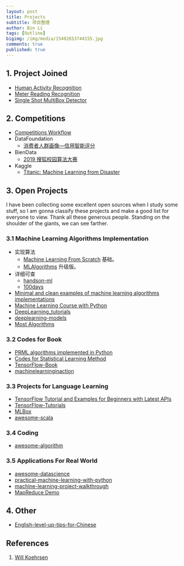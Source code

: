 ```yaml
---
layout: post
title: Projects
subtitle: 项目整理
author: Bin Li
tags: [Outline]
bigimg: /img/media/15402653744155.jpg
comments: true
published: true
---
```


## 1. Project Joined
* [Human Activity Recognition](https://binlidaily.github.io/2019-01-03-LSTM-Human-Activity-Recognition/)
* [Meter Reading Recognition](https://binlidaily.github.io/2019-01-20-meter-reading-recognition/)
* [Single Shot MultiBox Detector](https://binlidaily.github.io/2018-09-29-single-shot-multibox-detector/)

## 2. Competitions
* [Competitions Workflow](https://binlidaily.github.io/2019-02-11-competitions-workflow/)
* DataFoundation
    * [消费者人群画像—信用智能评分](http://gitlinux.net/2019-02-11-DF2019-%E6%B6%88%E8%B4%B9%E8%80%85%E4%BA%BA%E7%BE%A4%E7%94%BB%E5%83%8F-%E4%BF%A1%E7%94%A8%E6%99%BA%E8%83%BD%E8%AF%84%E5%88%86/)
* BienData
    * [2019 搜狐校园算法大赛](https://binlidaily.github.io/2019-04-13-2019搜狐算法大赛/)
* Kaggle
    * [Titanic: Machine Learning from Disaster](https://binlidaily.github.io/2018-08-30-kaggle-titanic/)

## 3. Open Projects
I have been collecting some excellent open sources when I study some stuff, so I am gonna classify these projects and make a good list for everyone to view. Thank all these generous people. Standing on the shoulder of the giants, we can see farther.

### 3.1 Machine Learning Algorithms Implementation
* 实现算法
    * [Machine Learning From Scratch](https://github.com/eriklindernoren/ML-From-Scratch) 基础。
    * [MLAlgorithms](https://github.com/rushter/MLAlgorithms) 升级版。
* 详细可查
    * [handson-ml](https://github.com/ageron/handson-ml)
    * [100days](https://github.com/coells/100days)
* [Minimal and clean examples of machine learning algorithms implementations](https://github.com/rushter/MLAlgorithms)
* [Machine Learning Course with Python](https://github.com/machinelearningmindset/machine-learning-course)
* [DeepLearning_tutorials](https://github.com/xiaohu2015/DeepLearning_tutorials)
* [deeplearning-models](https://github.com/rasbt/deeplearning-models)
* [Most Algorithms](https://github.com/TheAlgorithms/Python)

### 3.2 Codes for Book
* [PRML algorithms implemented in Python](https://github.com//ctgk/PRML)
* [Codes for Statistical Learning Method](https://github.com/WenDesi/lihang_book_algorithm)
* [TensorFlow-Book](https://github.com/BinRoot/TensorFlow-Book)
* [machinelearninginaction](https://github.com/pbharrin/machinelearninginaction)

### 3.3 Projects for Language Learning
* [TensorFlow Tutorial and Examples for Beginners with Latest APIs ](https://github.com/aymericdamien/TensorFlow-Examples)
* [TensorFlow-Tutorials](https://github.com/Hvass-Labs/TensorFlow-Tutorials)
* [MLBox](https://github.com/PytLab/MLBox)
* [awesome-scala](https://github.com/lauris/awesome-scala)


### 3.4 Coding
* [awesome-algorithm](https://github.com/apachecn/awesome-algorithm)

### 3.5 Applications For Real World
* [awesome-datascience](https://github.com/bulutyazilim/awesome-datascience)
* [practical-machine-learning-with-python](https://github.com/dipanjanS/practical-machine-learning-with-python)
* [machine-learning-project-walkthrough](https://github.com/WillKoehrsen/machine-learning-project-walkthrough)
* [MapReduce Demo](https://github.com/chubbyjiang/MapReduce)


## 4. Other
* [English-level-up-tips-for-Chinese](https://github.com/byoungd/English-level-up-tips-for-Chinese)


## References
1. [Will Koehrsen](https://willk.online/projects/)